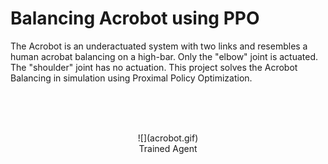 # Balancing Acrobot using PPO

The Acrobot is an underactuated system with two links and resembles a human acrobat balancing on a high-bar. Only the "elbow" joint is actuated. The "shoulder" joint has no actuation. This project solves the Acrobot Balancing in simulation using Proximal Policy Optimization.

<br><br><br>

<p align="center">
  ![](acrobot.gif) <br>
  Trained Agent
</p>
